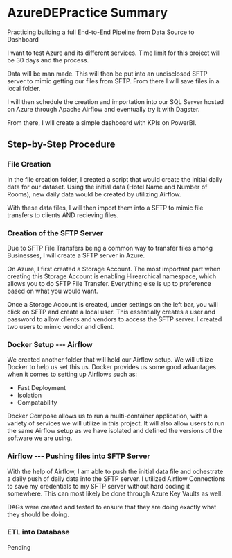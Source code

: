 # AzureDEPractice Summary

Practicing building a full End-to-End Pipeline from Data Source to Dashboard

I want to test Azure and its different services. Time limit for this project will be 30 days and the process.

Data will be man made. This will then be put into an undisclosed SFTP server to mimic getting our files from SFTP. From there I will save files in a local folder.

I will then schedule the creation and importation into our SQL Server hosted on Azure through Apache Airflow and eventually try it with Dagster. 

From there, I will create a simple dashboard with KPIs on PowerBI.

## Step-by-Step Procedure

### File Creation

In the file creation folder, I created a script that would create the initial daily data for our dataset. Using the initial data (Hotel Name and Number of Rooms), new daily data would be created by utilizing Airflow.

With these data files, I will then import them into a SFTP to mimic file transfers to clients AND recieving files.

### Creation of the SFTP Server

Due to SFTP File Transfers being a common way to transfer files among Businesses, I will create a SFTP server in Azure.

On Azure, I first created a Storage Account. The most important part when creating this Storage Account is enabling Hirearchical namespace, which allows you to do SFTP File Transfer. Everything else is up to preference based on what you would want.

Once a Storage Account is created, under settings on the left bar, you will click on SFTP and create a local user. This essentially creates a user and password to allow clients and vendors to access the SFTP server. I created two users to mimic vendor and client.

### Docker Setup --- Airflow

We created another folder that will hold our Airflow setup. We will utilize Docker to help us set this us. Docker provides us some good advantages when it comes to setting up Airflows such as:

 * Fast Deployment
 * Isolation
 * Compatability

Docker Compose allows us to run a multi-container application, with a variety of services we will utilize in this project. It will also allow users to run the same Airflow setup as we have isolated and defined the versions of the software we are using.


### Airflow --- Pushing files into SFTP Server
With the help of Airflow, I am able to push the initial data file and ochestrate a daily push of daily data into the SFTP server. I utilized Airflow Connections to save my credentials to my SFTP server without hard coding it somewhere. This can most likely be done through Azure Key Vaults as well.

DAGs were created and tested to ensure that they are doing exactly what they should be doing.

### ETL into Database

Pending
